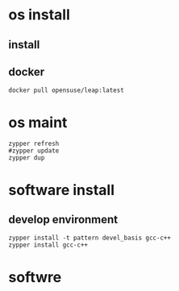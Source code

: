 # os install

## install

## docker
```
docker pull opensuse/leap:latest
```


# os maint
```
zypper refresh
#zypper update
zypper dup
```

# software install
## develop environment
```
zypper install -t pattern devel_basis gcc-c++
zypper install gcc-c++
```

# softwre

